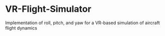 # VR-Flight-Simulator
Implementation of roll, pitch, and yaw for a VR-based simulation of aircraft flight dynamics
